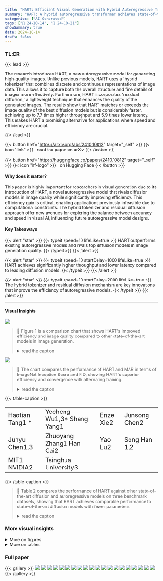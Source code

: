 ```yaml
---
title: "HART: Efficient Visual Generation with Hybrid Autoregressive Transformer"
summary: "HART: A hybrid autoregressive transformer achieves state-of-the-art image generation quality at significantly higher speeds than diffusion models, thanks to its innovative hybrid tokenizer and residua..."
categories: ["AI Generated"]
tags: ["🔖 24-10-14", "🤗 24-10-21"]
showSummary: true
date: 2024-10-14
draft: false
---
```


### TL;DR


{{< lead >}}

The research introduces HART, a new autoregressive model for generating high-quality images.  Unlike previous models, HART uses a 'hybrid tokenizer' that combines discrete and continuous representations of image data. This allows it to capture both the overall structure and fine details of images more effectively.  Furthermore, HART incorporates 'residual diffusion,' a lightweight technique that enhances the quality of the generated images.  The results show that HART matches or exceeds the image quality of the best diffusion models but is considerably faster, achieving up to 7.7 times higher throughput and 5.9 times lower latency. This makes HART a promising alternative for applications where speed and efficiency are crucial.

{{< /lead >}}


{{< button href="https://arxiv.org/abs/2410.10812" target="_self" >}}
{{< icon "link" >}} &nbsp; read the paper on arXiv
{{< /button >}}
<br><br>
{{< button href="https://huggingface.co/papers/2410.10812" target="_self" >}}
{{< icon "hf-logo" >}} &nbsp; on Hugging Face
{{< /button >}}

#### Why does it matter?
This paper is highly important for researchers in visual generation due to its introduction of HART, a novel autoregressive model that rivals diffusion models in image quality while significantly improving efficiency.  This efficiency gain is critical, enabling applications previously infeasible due to computational constraints.  The hybrid tokenizer and residual diffusion approach offer new avenues for exploring the balance between accuracy and speed in visual AI, influencing future autoregressive model designs.
#### Key Takeaways

{{< alert "star" >}}
{{< typeit speed=10 lifeLike=true >}} HART outperforms existing autoregressive models and rivals top diffusion models in image generation quality. {{< /typeit >}}
{{< /alert >}}

{{< alert "star" >}}
{{< typeit speed=10 startDelay=1000 lifeLike=true >}} HART achieves significantly higher throughput and lower latency compared to leading diffusion models. {{< /typeit >}}
{{< /alert >}}

{{< alert "star" >}}
{{< typeit speed=10 startDelay=2000 lifeLike=true >}} The hybrid tokenizer and residual diffusion mechanism are key innovations that improve the efficiency of autoregressive models. {{< /typeit >}}
{{< /alert >}}

------
#### Visual Insights



![](figures/figures_1_0.png)

> 🔼 Figure 1 is a comparison chart that shows HART's improved efficiency and image quality compared to other state-of-the-art models in image generation.
> <details>
> <summary>read the caption</summary>
> Figure 1: HART is an early autoregressive model that can directly generate 1024×1024 images with quality comparable to diffusion models, while offering significantly improved efficiency. It achieves 4.5-7.7× higher throughput, 3.1-5.9× lower latency (measured on A100), and 6.9-13.4× lower MACs compared to state-of-the-art diffusion models. Check out our online demo and video.
> </details>





![](charts/charts_10_0.png)

> 🔼 The chart compares the performance of HART and MAR in terms of ImageNet Inception Score and FID, showing HART's superior efficiency and convergence with alternating training.
> <details>
> <summary>read the caption</summary>
> Figure 7: Left: residual tokens in HART are much easier to learn than full tokens in MAR. Middle/Right: Despite achieving similar reconstruction FID, single decoder with alternating training enables faster and better generation convergence.
> </details>





{{< table-caption >}}
<table id='2' style='font-size:20px'><tr><td>Haotian Tang1 *</td><td>Yecheng Wu1,3* Shang Yang1</td><td>Enze Xie2</td><td>Junsong Chen2</td></tr><tr><td>Junyu Chen1,3</td><td>Zhuoyang Zhang1 Han Cai2</td><td>Yao Lu2</td><td>Song Han 1,2</td></tr><tr><td>MIT1 NVIDIA2</td><td>Tsinghua University3</td><td></td><td></td></tr></table>{{< /table-caption >}}

> 🔼 Table 2 compares the performance of HART against other state-of-the-art diffusion and autoregressive models on three benchmark datasets, showing that HART achieves comparable performance to state-of-the-art diffusion models with fewer parameters.
> <details>
> <summary>read the caption</summary>
> Table 2: The performance of HART on MJHQ-30K, GenEval and DPG-Bench benchmarks. We compare HART with open-source diffusion models and autoregressive models. Results demonstrate that HART can achieve comparable performance to state-of-the-art diffusion models with <1B parameters, surpassing prior autoregressive models by a large margin.
> </details>



### More visual insights

<details>
<summary>More on figures
</summary>


![](figures/figures_2_0.png)

> 🔼 Figure 2 shows a comparison of image generation results between HART and other state-of-the-art models for several image prompts, highlighting HART's competitive quality and superior speed.
> <details>
> <summary>read the caption</summary>
> Figure 2: HART generates 1024px images with quality comparable to state-of-the-art diffusion models such as Playground v2.5 (Li et al., 2024a), PixArt-Σ (Chen et al., 2024a), and SDXL (Podell et al., 2023) while being 4.6-5.6× faster.
> </details>



![](figures/figures_4_0.png)

> 🔼 The figure shows how HART combines discrete tokens representing the overall image structure with continuous residual tokens representing fine details, using a hybrid tokenizer and residual diffusion.
> <details>
> <summary>read the caption</summary>
> Figure 3: HART synergizes discrete and continuous tokens. The discrete tokens capture the overall image structure, while the fine details (e.g. eyes, eyebrows and hair) are reflected in the residual tokens, which is modeled by residual diffusion (introduced in Section 3.2).
> </details>



![](figures/figures_4_1.png)

> 🔼 The figure shows how HART uses both discrete tokens for the overall image structure and continuous residual tokens for fine details, which are modeled by a residual diffusion module.
> <details>
> <summary>read the caption</summary>
> Figure 3: HART synergizes discrete and continuous tokens. The discrete tokens capture the overall image structure, while the fine details (e.g., eyes, eyebrows and hair) are reflected in the residual tokens, which is modeled by residual diffusion (introduced in Section 3.2).
> </details>



![](figures/figures_5_0.png)

> 🔼 The figure compares the reconstruction quality of the VAR and HART tokenizers, showing that HART's hybrid tokenizer improves reconstruction quality by preserving details lost by VAR's discrete tokenizer.
> <details>
> <summary>read the caption</summary>
> Figure 4: Reconstruction quality comparison between VAR and HART tokenizers. The discrete tokenizer employed by VAR will lose some details or have some distortion during the reconstruction, which is solved by hybrid tokenization in HART. Please zoom in for details in 1k images.
> </details>



![](figures/figures_5_1.png)

> 🔼 The figure shows a comparison of reconstruction quality between VAR and HART tokenizers on images of varying resolutions, highlighting the superior performance of HART.
> <details>
> <summary>read the caption</summary>
> Figure 4: Reconstruction quality comparison between VAR and HART tokenizers. The discrete tokenizer employed by VAR will lose some details or have some distortion during the reconstruction, which is solved by hybrid tokenization in HART. Please zoom in for details in 1k images.
> </details>



![](figures/figures_5_2.png)

> 🔼 The figure illustrates the hybrid tokenizer of HART which decomposes continuous latents into discrete and continuous tokens, using both during training and only continuous tokens during inference.
> <details>
> <summary>read the caption</summary>
> Figure 5: Unlike conventional image tokenizers that decode either continuous or discrete latents, the hybrid tokenizer in HART is trained to decode both continuous and discrete tokens. At inference time, we only decode continuous tokens, which are the sum of discrete tokens and residual tokens. The residual tokens will be modeled by residual diffusion (introduced in Figure 6).
> </details>



![](figures/figures_6_0.png)

> 🔼 The figure illustrates HART's framework, which decomposes continuous image tokens into discrete tokens (modeled by a scalable autoregressive transformer) and residual tokens (modeled by residual diffusion), then sums them for image generation.
> <details>
> <summary>read the caption</summary>
> Figure 6: HART is an efficient hybrid autoregressive image generation framework. It decomposes continuous image tokens into two components: 1) a series of discrete tokens modeled by a scalable-resolution (up to 1024px) autoregressive transformer, and 2) residual tokens modeled by a lightweight residual diffusion (37M parameters and 8 steps) module. The final image representation is the sum of these two components.
> </details>



![](figures/figures_10_0.png)

> 🔼 The figure shows a comparison of image generation results using different resolution settings and demonstrates the effectiveness of the scalable-resolution transformer in HART.
> <details>
> <summary>read the caption</summary>
> Figure 8: Scalable-resolution transformer accelerates convergence when finetuning HART at higher resolution thanks to relative position embeddings that supports resolution interpolation.
> </details>



![](figures/figures_10_1.png)

> 🔼 The figure shows the comparison of image generation results between the official VAR and HART models at different resolutions, highlighting the improved scalability and efficiency of HART.
> <details>
> <summary>read the caption</summary>
> Figure 8: Scalable-resolution transformer accelerates convergence when finetuning HART at higher resolution thanks to relative position embeddings that supports resolution interpolation.
> </details>



![](figures/figures_16_0.png)

> 🔼 The figure shows a comparison of image generation results at 1024x1024 resolution versus 512x512 resolution, highlighting the increased detail achieved at higher resolution.
> <details>
> <summary>read the caption</summary>
> Figure 10: Direct high-resolution (1024x1024) image generation yields significantly more detailed results compared to low-resolution (512x512) generation.
> </details>



![](figures/figures_17_0.png)

> 🔼 Figure 2 shows a comparison of images generated by HART and other state-of-the-art diffusion models for various prompts, highlighting the comparable quality and increased speed of HART.
> <details>
> <summary>read the caption</summary>
> Figure 2: HART generates 1024px images with quality comparable to state-of-the-art diffusion models such as Playground v2.5 (Li et al., 2024a), PixArt-Σ (Chen et al., 2024a), and SDXL (Podell et al., 2023) while being 4.6-5.6× faster.
> </details>



![](figures/figures_17_1.png)

> 🔼 Figure 1 shows a comparison of HART's image generation quality and efficiency against state-of-the-art diffusion models, highlighting HART's superior throughput, lower latency, and reduced MACs while maintaining comparable image quality.
> <details>
> <summary>read the caption</summary>
> Figure 1: HART is an early autoregressive model that can directly generate 1024×1024 images with quality comparable to diffusion models, while offering significantly improved efficiency. It achieves 4.5-7.7× higher throughput, 3.1-5.9× lower latency (measured on A100), and 6.9-13.4× lower MACs compared to state-of-the-art diffusion models. Check out our online demo and video.
> </details>



![](figures/figures_17_2.png)

> 🔼 Figure 1 shows a comparison of HART's performance against state-of-the-art diffusion models in terms of image quality, throughput, latency, and MACs.
> <details>
> <summary>read the caption</summary>
> Figure 1: HART is an early autoregressive model that can directly generate 1024×1024 images with quality comparable to diffusion models, while offering significantly improved efficiency. It achieves 4.5-7.7× higher throughput, 3.1-5.9× lower latency (measured on A100), and 6.9-13.4× lower MACs compared to state-of-the-art diffusion models. Check out our online demo and video.
> </details>



![](figures/figures_17_3.png)

> 🔼 Figure 11 shows additional examples of 1024x1024 images generated by HART, demonstrating its ability to produce high-quality images comparable to state-of-the-art diffusion models, with detailed descriptions of the prompts used.
> <details>
> <summary>read the caption</summary>
> Figure 11: Additional 1024×1024 text-to-image generation results with HART. Full prompt for example 2: Full body shot, a French woman, Photography, French Streets background, backlighting, rim light, Fujifilm. Full prompt for example 3: Drone view of waves crashing against the rugged cliffs along Big Sur's Garay Point beach. The crashing blue waters create white-tipped waves, while the golden light of the setting sun illuminates the rocky shore.
> </details>



![](figures/figures_17_4.png)

> 🔼 Figure 2 shows a comparison of images generated by HART and other state-of-the-art diffusion models for various prompts, highlighting HART's comparable quality and superior speed.
> <details>
> <summary>read the caption</summary>
> Figure 2: HART generates 1024px images with quality comparable to state-of-the-art diffusion models such as Playground v2.5 (Li et al., 2024a), PixArt-Σ (Chen et al., 2024a), and SDXL (Podell et al., 2023) while being 4.6-5.6× faster.
> </details>



![](figures/figures_17_5.png)

> 🔼 The figure shows a comparison of image generation results between HART and other state-of-the-art diffusion models for various prompts, highlighting HART's comparable quality and superior speed.
> <details>
> <summary>read the caption</summary>
> Figure 2: HART generates 1024px images with quality comparable to state-of-the-art diffusion models such as Playground v2.5 (Li et al., 2024a), PixArt-Σ (Chen et al., 2024a), and SDXL (Podell et al., 2023) while being 4.6-5.6× faster.
> </details>



![](figures/figures_17_6.png)

> 🔼 Figure 11 shows additional examples of 1024x1024 images generated by HART, showcasing its ability to generate high-quality images from detailed text prompts, comparing favorably to other state-of-the-art models.
> <details>
> <summary>read the caption</summary>
> Figure 11: Additional 1024×1024 text-to-image generation results with HART. Full prompt for example 2: Full body shot, a French woman, Photography, French Streets background, backlighting, rim light, Fujifilm. Full prompt for example 3: Drone view of waves crashing against the rugged cliffs along Big Sur's Garay Point beach. The crashing blue waters create white-tipped waves, while the golden light of the setting sun illuminates the rocky shore.
> </details>



![](figures/figures_17_7.png)

> 🔼 Figure 1 is a comparison of HART's performance against several state-of-the-art diffusion models, highlighting HART's superior efficiency and comparable image quality.
> <details>
> <summary>read the caption</summary>
> Figure 1: HART is an early autoregressive model that can directly generate 1024×1024 images with quality comparable to diffusion models, while offering significantly improved efficiency. It achieves 4.5-7.7× higher throughput, 3.1-5.9× lower latency (measured on A100), and 6.9-13.4× lower MACs compared to state-of-the-art diffusion models. Check out our online demo and video.
> </details>



![](figures/figures_17_8.png)

> 🔼 The figure shows a comparison of reconstruction quality between VAR and HART tokenizers, highlighting HART's improved ability to reconstruct image details.
> <details>
> <summary>read the caption</summary>
> Figure 4: Reconstruction quality comparison between VAR and HART tokenizers. The discrete tokenizer employed by VAR will lose some details or have some distortion during the reconstruction, which is solved by hybrid tokenization in HART. Please zoom in for details in 1k images.
> </details>



![](figures/figures_18_0.png)

> 🔼 Figure 12 shows additional examples of images generated by HART, compared to other state-of-the-art methods, demonstrating its ability to generate high-quality images from a variety of prompts.
> <details>
> <summary>read the caption</summary>
> Figure 12: Additional 1024×1024 text-to-image generation results with HART. Full prompt for example 2: 8k uhd A man looks up at the starry sky, lonely and ethereal, Minimalism, Chaotic composition Op Art. Full prompt for example 3: A close-up photo of a person. The subject is a woman. She wore a blue coat with a gray dress underneath. She has blue eyes and blond hair, and wears a pair of earrings. Behind are blurred city buildings and streets. Full prompt for example 5: beautiful lady, freckles, big smile, blue eyes, short ginger hair, dark makeup, wearing a floral blue vest top, soft light, dark grey background.
> </details>



![](figures/figures_19_0.png)

> 🔼 Figure 13 shows a grid of 30 images generated by HART, demonstrating its class-conditional image generation capabilities on the ImageNet dataset.
> <details>
> <summary>read the caption</summary>
> Figure 13: 256×256 class-conditional generation results from HART on ImageNet (Deng et al., 2009).
> </details>



</details>




<details>
<summary>More on tables
</summary>


{{< table-caption >}}
<table id='1' style='font-size:16px'><tr><td rowspan="2">Type</td><td rowspan="2">Model</td><td rowspan="2">#Params</td><td rowspan="2">Resolution</td><td colspan="2">MJHQ-30K</td><td>GenEval</td><td>DPG-Bench</td></tr><tr><td>FID↓</td><td>CLIP-Score↑</td><td>Overall↑</td><td>Average↑</td></tr><tr><td>Diff.</td><td>SD v2.1</td><td>860M</td><td>768x768</td><td>26.96</td><td>25.90</td><td>0.50</td><td>68.09</td></tr><tr><td>Diff.</td><td>SD-XL</td><td>2.6B</td><td>1024x 1024</td><td>8.76</td><td>28.60</td><td>0.55</td><td>74.65</td></tr><tr><td>Diff.</td><td>PixArt-�</td><td>630M</td><td>512x512</td><td>6.14</td><td>27.55</td><td>0.48</td><td>71.11</td></tr><tr><td>Diff.</td><td>PixArt-�</td><td>630M</td><td>1024x 1024</td><td>6.34</td><td>27.62</td><td>0.52</td><td>79.46</td></tr><tr><td>Diff.</td><td>Playground v2.5</td><td>2B</td><td>1024x 1024</td><td>6.84</td><td>29.39</td><td>0.56</td><td>76.75</td></tr><tr><td>Diff.</td><td>SD3-medium</td><td>2B</td><td>1024x 1024</td><td>11.92</td><td>27.83</td><td>0.62</td><td>85.80</td></tr><tr><td>AR</td><td>LlamaGen</td><td>775M</td><td>512x512</td><td>25.59</td><td>23.03</td><td>0.32</td><td>65.16</td></tr><tr><td>AR</td><td>Show-o</td><td>1.3B</td><td>256x256</td><td>14.99</td><td>27.02</td><td>0.53</td><td>67.48</td></tr><tr><td rowspan="2">AR</td><td rowspan="2">HART</td><td rowspan="2">732M</td><td>512x512</td><td>5.22</td><td>29.01</td><td>0.56</td><td>80.72</td></tr><tr><td>1024x 1024</td><td>5.38</td><td>29.09</td><td>0.56</td><td>80.89</td></tr></table>{{< /table-caption >}}
> 🔼 {{ table.description }}
> <details>
> <summary>read the caption</summary>
> {{ table.caption }}
> </details>


> Table 2 compares the performance of HART with other state-of-the-art diffusion and autoregressive models on various image generation benchmarks, showing HART achieves comparable performance to top models with fewer parameters.


{{< table-caption >}}
<table id='3' style='font-size:14px'><tr><td rowspan="2">Model</td><td rowspan="2">#Params</td><td rowspan="2">#Steps</td><td colspan="3">512x512</td><td colspan="3">1024x 1024</td></tr><tr><td>Latency (s)</td><td>Throughput (image/s)</td><td>MACs (T)</td><td>Latency (s)</td><td>Throughput (image/s)</td><td>MACs (T)</td></tr><tr><td rowspan="2">SDXL</td><td rowspan="2">2.6B</td><td>20</td><td>1.4</td><td>2.1</td><td>30.7</td><td>2.3</td><td>0.49</td><td>120</td></tr><tr><td>40</td><td>2.5</td><td>1.4</td><td>61.4</td><td>4.3</td><td>0.25</td><td>239</td></tr><tr><td>PixArt-�</td><td>630M</td><td>20</td><td>1.2</td><td>1.7</td><td>21.7</td><td>2.7</td><td>0.4</td><td>86.2</td></tr><tr><td rowspan="2">Playground v2.5</td><td rowspan="2">2B</td><td>20</td><td>-</td><td>-</td><td>-</td><td>2.3</td><td>0.49</td><td>120</td></tr><tr><td>50</td><td>-</td><td>-</td><td>-</td><td>5.3</td><td>0.21</td><td>239</td></tr><tr><td>SD3-medium</td><td>2B</td><td>28</td><td>1.4</td><td>1.1</td><td>51.4</td><td>4.4</td><td>0.29</td><td>168</td></tr><tr><td>LlamaGen</td><td>775M</td><td>1024</td><td>37.7</td><td>0.4</td><td>1.5</td><td>-</td><td>-</td><td>-</td></tr><tr><td rowspan="2">HART</td><td rowspan="2">732M</td><td>10</td><td>0.3</td><td>10.6</td><td>3.2</td><td>-</td><td>-</td><td>-</td></tr><tr><td>14</td><td>一</td><td>一</td><td>一</td><td>0.75</td><td>2.23</td><td>12.5</td></tr></table>{{< /table-caption >}}
> 🔼 {{ table.description }}
> <details>
> <summary>read the caption</summary>
> {{ table.caption }}
> </details>


> This table compares the efficiency of HART against state-of-the-art diffusion models in terms of latency, throughput, and MACs at 512x512 and 1024x1024 resolutions.


{{< table-caption >}}
<br><table id='8' style='font-size:16px'><tr><td rowspan="2">Method</td><td colspan="3">MJHQ-30K rFID↓</td><td colspan="2">ImageNet rFID↓</td></tr><tr><td>256px</td><td>512px</td><td>1024px</td><td>256px</td><td>512px</td></tr><tr><td>VAR</td><td>1.42</td><td>1.19</td><td>2.11</td><td>0.92</td><td>0.58</td></tr><tr><td>SDXL</td><td>1.08</td><td>0.54</td><td>0.27</td><td>0.69</td><td>0.28</td></tr><tr><td>Ours (dis.)</td><td>1.70</td><td>1.64</td><td>1.09</td><td>1.04</td><td>0.89</td></tr><tr><td>Ours</td><td>0.78</td><td>0.67</td><td>0.30</td><td>0.41</td><td>0.33</td></tr></table>{{< /table-caption >}}
> 🔼 {{ table.description }}
> <details>
> <summary>read the caption</summary>
> {{ table.caption }}
> </details>


> Table 1 shows a comparison of the reconstruction fidelity (rFID) achieved by different tokenizers on the MJHQ-30K and ImageNet datasets, demonstrating that HART's hybrid tokenizer significantly outperforms the discrete VAR tokenizer and matches the performance of the continuous SDXL tokenizer.


{{< table-caption >}}
<table id='1' style='font-size:14px'><tr><td>Type</td><td>Model</td><td>FID↓</td><td>IS↑</td><td>#Params</td><td>#Step</td><td>MACs</td><td>Inference Time (s)</td></tr><tr><td>Diff.</td><td>DiT-XL/2</td><td>2.27</td><td>278.2</td><td>675M</td><td>250</td><td>57.2T</td><td>113</td></tr><tr><td>AR</td><td>VAR-d20</td><td>2.57</td><td>302.6</td><td>600M</td><td>10</td><td>412G</td><td>1.3</td></tr><tr><td>AR</td><td>VAR-d24</td><td>2.09</td><td>312.9</td><td>1.0B</td><td>10</td><td>709G</td><td>1.7</td></tr><tr><td>AR</td><td>VAR-d30</td><td>1.92</td><td>323.1</td><td>2.0B</td><td>10</td><td>1.4T</td><td>2.6</td></tr><tr><td>AR</td><td>MAR-B</td><td>2.31</td><td>281.7</td><td>208M</td><td>64</td><td>7.0T</td><td>26.1</td></tr><tr><td>AR</td><td>MAR-L</td><td>1.78</td><td>296.0</td><td>479M</td><td>64</td><td>16.0T</td><td>34.9</td></tr><tr><td>AR</td><td>HART-d20</td><td>2.39</td><td>316.4</td><td>649M</td><td>10</td><td>579G</td><td>1.5</td></tr><tr><td>AR</td><td>HART-d24</td><td>2.00</td><td>331.5</td><td>1.0B</td><td>10</td><td>858G</td><td>1.9</td></tr><tr><td>AR</td><td>HART-d30</td><td>1.77</td><td>330.3</td><td>2.0B</td><td>10</td><td>1.5T</td><td>2.7</td></tr></table>{{< /table-caption >}}
> 🔼 {{ table.description }}
> <details>
> <summary>read the caption</summary>
> {{ table.caption }}
> </details>


> Table 4 presents a comparison of class-conditioned image generation results between HART and other autoregressive models, highlighting HART's superior performance in terms of FID, IS, MACs, and inference time.


{{< table-caption >}}
<table id='6' style='font-size:14px'><tr><td>Depth</td><td>Res. tokens</td><td>FID↓</td><td>IS↑</td><td>Time (s)</td></tr><tr><td>20</td><td>X</td><td>2.67</td><td>297.3</td><td>1.3</td></tr><tr><td>20</td><td>V</td><td>2.39</td><td>316.4</td><td>1.5</td></tr><tr><td>24</td><td>X</td><td>2.23</td><td>312.7</td><td>1.7</td></tr><tr><td>24</td><td>V</td><td>2.00</td><td>331.5</td><td>1.9</td></tr><tr><td>30</td><td>X</td><td>2.00</td><td>311.8</td><td>2.5</td></tr><tr><td>30</td><td>V</td><td>1.77</td><td>330.3</td><td>2.7</td></tr></table>{{< /table-caption >}}
> 🔼 {{ table.description }}
> <details>
> <summary>read the caption</summary>
> {{ table.caption }}
> </details>


> Table 4 compares the performance of HART against MAR and VAR models on class-conditioned image generation, showing that HART achieves better FID and IS scores with significantly fewer computations and faster inference time.


{{< table-caption >}}
<br><table id='7' style='font-size:16px'><tr><td>Resolution</td><td>Res. tokens</td><td>FID↓</td><td>CLIP↑</td><td>Time (s)</td></tr><tr><td>256px</td><td>X</td><td>6.11</td><td>27.96</td><td>2.23</td></tr><tr><td>256px</td><td></td><td>5.52</td><td>28.03</td><td>2.42</td></tr><tr><td>512px</td><td>X</td><td>6.29</td><td>28.91</td><td>5.62</td></tr><tr><td>512px</td><td></td><td>5.22</td><td>29.01</td><td>6.04</td></tr><tr><td>1024px</td><td>X</td><td>5.73</td><td>29.08</td><td>25.9</td></tr><tr><td>1024px*</td><td>X</td><td>7.85</td><td>28.85</td><td>25.9</td></tr><tr><td>1024px</td><td>V</td><td>5.38</td><td>29.09</td><td>28.7</td></tr></table>{{< /table-caption >}}
> 🔼 {{ table.description }}
> <details>
> <summary>read the caption</summary>
> {{ table.caption }}
> </details>


> Table 5 shows the ablation study results on the impact of residual tokens, alternating training, and scalable resolution transformer on FID, IS, and inference time.


</details>


### Full paper

{{< gallery >}}
<img src="paper_images/1.png" class="grid-w50 md:grid-w33 xl:grid-w25" />
<img src="paper_images/2.png" class="grid-w50 md:grid-w33 xl:grid-w25" />
<img src="paper_images/3.png" class="grid-w50 md:grid-w33 xl:grid-w25" />
<img src="paper_images/4.png" class="grid-w50 md:grid-w33 xl:grid-w25" />
<img src="paper_images/5.png" class="grid-w50 md:grid-w33 xl:grid-w25" />
<img src="paper_images/6.png" class="grid-w50 md:grid-w33 xl:grid-w25" />
<img src="paper_images/7.png" class="grid-w50 md:grid-w33 xl:grid-w25" />
<img src="paper_images/8.png" class="grid-w50 md:grid-w33 xl:grid-w25" />
<img src="paper_images/9.png" class="grid-w50 md:grid-w33 xl:grid-w25" />
<img src="paper_images/10.png" class="grid-w50 md:grid-w33 xl:grid-w25" />
<img src="paper_images/11.png" class="grid-w50 md:grid-w33 xl:grid-w25" />
<img src="paper_images/12.png" class="grid-w50 md:grid-w33 xl:grid-w25" />
<img src="paper_images/13.png" class="grid-w50 md:grid-w33 xl:grid-w25" />
<img src="paper_images/14.png" class="grid-w50 md:grid-w33 xl:grid-w25" />
<img src="paper_images/15.png" class="grid-w50 md:grid-w33 xl:grid-w25" />
<img src="paper_images/16.png" class="grid-w50 md:grid-w33 xl:grid-w25" />
<img src="paper_images/17.png" class="grid-w50 md:grid-w33 xl:grid-w25" />
<img src="paper_images/18.png" class="grid-w50 md:grid-w33 xl:grid-w25" />
<img src="paper_images/19.png" class="grid-w50 md:grid-w33 xl:grid-w25" />
<img src="paper_images/20.png" class="grid-w50 md:grid-w33 xl:grid-w25" />
{{< /gallery >}}